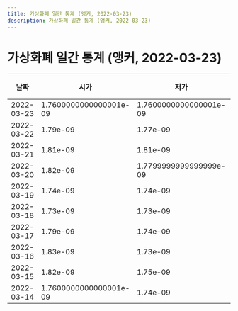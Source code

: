 ```yaml
---
title: 가상화폐 일간 통계 (앵커, 2022-03-23)
description: 가상화폐 일간 통계 (앵커, 2022-03-23)
---
```


가상화폐 일간 통계 (앵커, 2022-03-23)
===

|날짜|시가|저가|고가|종가|비고|
|--|--|--|--|--|--|
|2022-03-23|1.7600000000000001e-09|1.7600000000000001e-09|1.81e-09|1.8e-09|    |
|2022-03-22|1.79e-09|1.77e-09|1.79e-09|1.79e-09|    |
|2022-03-21|1.81e-09|1.81e-09|1.81e-09|1.81e-09|    |
|2022-03-20|1.82e-09|1.7799999999999999e-09|1.85e-09|1.82e-09|    |
|2022-03-19|1.74e-09|1.74e-09|1.81e-09|1.81e-09|    |
|2022-03-18|1.73e-09|1.73e-09|1.7600000000000001e-09|1.73e-09|    |
|2022-03-17|1.79e-09|1.74e-09|1.79e-09|1.7600000000000001e-09|    |
|2022-03-16|1.83e-09|1.73e-09|1.83e-09|1.73e-09|    |
|2022-03-15|1.82e-09|1.75e-09|1.95e-09|1.81e-09|    |
|2022-03-14|1.7600000000000001e-09|1.74e-09|1.77e-09|1.77e-09|    |
